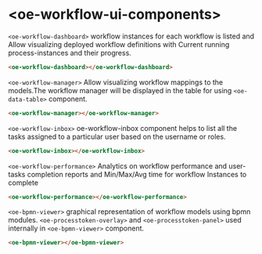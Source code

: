 # \<oe-workflow-ui-components\>


`<oe-workflow-dashboard>` workflow instances for each workflow is listed and Allow visualizing deployed workflow definitions with Current running process-instances and their progress.

```html
<oe-workflow-dashboard></oe-workflow-dashboard>
```

`<oe-workflow-manager>` Allow visualizing workflow mappings to the models.The workflow manager will be displayed in the table for using `<oe-data-table>` component.

```html
<oe-workflow-manager></oe-workflow-manager>
```

`<oe-workflow-inbox>` oe-workflow-inbox component helps to list all the tasks assigned to a particular user based on the username or roles.

```html
<oe-workflow-inbox></oe-workflow-inbox>
```

 `<oe-workflow-performance>` Analytics on workflow performance and user-tasks completion reports and Min/Max/Avg time for workflow Instances to complete

```html
<oe-workflow-performance></oe-workflow-performance>
```

`<oe-bpmn-viewer>` graphical representation of workflow models using bpmn modules. `<oe-processtoken-overlay>` and `<oe-processtoken-panel>` used internally in `<oe-bpmn-viewer>` component.

```html
<oe-bpmn-viewer></oe-bpmn-viewer>
```
